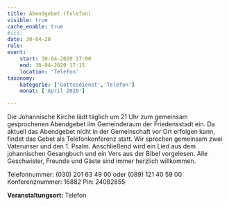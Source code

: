 ```yaml
---
title: Abendgebet (Telefon)
visible: true
cache_enable: true
#ics: 
date: 30-04-20
rule: 
event:
	start: 30-04-2020 17:00
	end: 30-04-2020 17:15
	location: 'Telefon'
taxonomy:
	kategorie: ['Gottesdienst','Telefon']
	monat: ['April 2020']

---
```

Die Johannische Kirche lädt täglich um 21 Uhr zum gemeinsam gesprochenen Abendgebet iim Gemeinderaum der Friedensstadt ein. Da aktuell das Abendgebet nicht in der Gemeinschaft vor Ort erfolgen kann, findet das Gebet als Telefonkonferenz statt. Wir sprechen gemeinsam zwei Vaterunser und den 1. Psalm. Anschließend wird ein Lied aus dem johannischen Gesangbuch und ein Vers aus der Bibel vorgelesen. Alle Geschwister, Freunde und Gäste sind immer herzlich willkommen.

Telefonnummer: (030) 201 63 49 00 oder (089) 121 40 59 00
Konferenznummer: 16882
Pin: 24082855



**Veranstaltungsort:** Telefon

